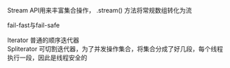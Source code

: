 Stream API用来丰富集合操作， .stream() 方法将常规数组转化为流

fail-fast与fail-safe

Iterator   普通的顺序迭代器<br>
Spliterator 可切割迭代器，为了并发操作集合，将集合分成了好几段，每个线程执行一段，因此是线程安全的